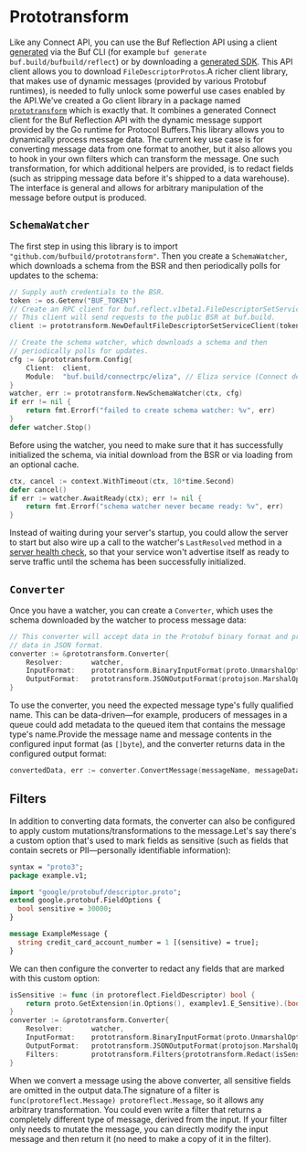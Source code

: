 # Prototransform

Like any Connect API, you can use the Buf Reflection API using a client [generated](../../../generate/tutorial/) via the Buf CLI (for example `buf generate buf.build/bufbuild/reflect`) or by downloading a [generated SDK](../../generated-sdks/overview/). This API client allows you to download `FileDescriptorProtos`.A richer client library, that makes use of dynamic messages (provided by various Protobuf runtimes), is needed to fully unlock some powerful use cases enabled by the API.We've created a Go client library in a package named [`prototransform`](https://pkg.go.dev/github.com/bufbuild/prototransform) which is exactly that. It combines a generated Connect client for the Buf Reflection API with the dynamic message support provided by the Go runtime for Protocol Buffers.This library allows you to dynamically process message data. The current key use case is for converting message data from one format to another, but it also allows you to hook in your own filters which can transform the message. One such transformation, for which additional helpers are provided, is to redact fields (such as stripping message data before it's shipped to a data warehouse). The interface is general and allows for arbitrary manipulation of the message before output is produced.

## `SchemaWatcher`

The first step in using this library is to import `"github.com/bufbuild/prototransform"`. Then you create a `SchemaWatcher`, which downloads a schema from the BSR and then periodically polls for updates to the schema:

```go
// Supply auth credentials to the BSR.
token := os.Getenv("BUF_TOKEN")
// Create an RPC client for buf.reflect.v1beta1.FileDescriptorSetService.
// This client will send requests to the public BSR at buf.build.
client := prototransform.NewDefaultFileDescriptorSetServiceClient(token)

// Create the schema watcher, which downloads a schema and then
// periodically polls for updates.
cfg := &prototransform.Config{
    Client:  client,
    Module:  "buf.build/connectrpc/eliza", // Eliza service (Connect demo module)
}
watcher, err := prototransform.NewSchemaWatcher(ctx, cfg)
if err != nil {
    return fmt.Errorf("failed to create schema watcher: %v", err)
}
defer watcher.Stop()
```

Before using the watcher, you need to make sure that it has successfully initialized the schema, via initial download from the BSR or via loading from an optional cache.

```go
ctx, cancel := context.WithTimeout(ctx, 10*time.Second)
defer cancel()
if err := watcher.AwaitReady(ctx); err != nil {
    return fmt.Errorf("schema watcher never became ready: %v", err)
}
```

Instead of waiting during your server's startup, you could allow the server to start but also wire up a call to the watcher's `LastResolved` method in a [server health check](https://learn.microsoft.com/en-us/azure/architecture/patterns/health-endpoint-monitoring), so that your service won't advertise itself as ready to serve traffic until the schema has been successfully initialized.

## `Converter`

Once you have a watcher, you can create a `Converter`, which uses the schema downloaded by the watcher to process message data:

```go
// This converter will accept data in the Protobuf binary format and produce
// data in JSON format.
converter := &prototransform.Converter{
    Resolver:       watcher,
    InputFormat:    prototransform.BinaryInputFormat(proto.UnmarshalOptions{}),
    OutputFormat:   prototransform.JSONOutputFormat(protojson.MarshalOptions{}),
}
```

To use the converter, you need the expected message type's fully qualified name. This can be data-driven—for example, producers of messages in a queue could add metadata to the queued item that contains the message type's name.Provide the message name and message contents in the configured input format (as `[]byte`), and the converter returns data in the configured output format:

```go
convertedData, err := converter.ConvertMessage(messageName, messageData)
```

## Filters

In addition to converting data formats, the converter can also be configured to apply custom mutations/transformations to the message.Let's say there's a custom option that's used to mark fields as sensitive (such as fields that contain secrets or PII—personally identifiable information):

```protobuf
syntax = "proto3";
package example.v1;

import "google/protobuf/descriptor.proto";
extend google.protobuf.FieldOptions {
  bool sensitive = 30000;
}

message ExampleMessage {
  string credit_card_account_number = 1 [(sensitive) = true];
}
```

We can then configure the converter to redact any fields that are marked with this custom option:

```go
isSensitive := func (in protoreflect.FieldDescriptor) bool {
    return proto.GetExtension(in.Options(), examplev1.E_Sensitive).(bool)
}
converter := &prototransform.Converter{
    Resolver:       watcher,
    InputFormat:    prototransform.BinaryInputFormat(proto.UnmarshalOptions{}),
    OutputFormat:   prototransform.JSONOutputFormat(protojson.MarshalOptions{}),
    Filters:        prototransform.Filters{prototransform.Redact(isSensitive)}
}
```

When we convert a message using the above converter, all sensitive fields are omitted in the output data.The signature of a filter is `func(protoreflect.Message) protoreflect.Message`, so it allows any arbitrary transformation. You could even write a filter that returns a completely different type of message, derived from the input. If your filter only needs to mutate the message, you can directly modify the input message and then return it (no need to make a copy of it in the filter).
